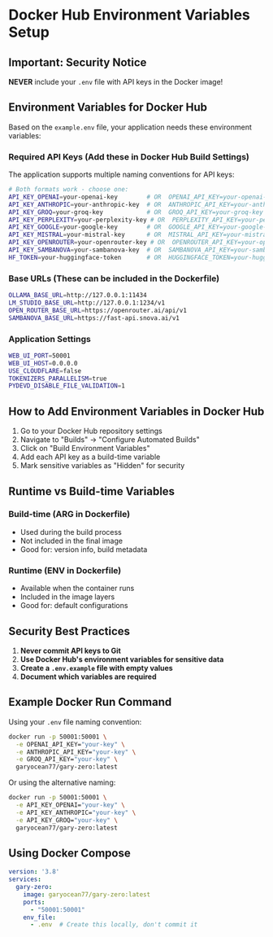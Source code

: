 # Docker Hub Environment Variables Setup


## Important: Security Notice

**NEVER** include your `.env` file with API keys in the Docker image!


## Environment Variables for Docker Hub

Based on the `example.env` file, your application needs these environment variables:

### Required API Keys (Add these in Docker Hub Build Settings)

The application supports multiple naming conventions for API keys:

```bash
# Both formats work - choose one:
API_KEY_OPENAI=your-openai-key        # OR  OPENAI_API_KEY=your-openai-key
API_KEY_ANTHROPIC=your-anthropic-key  # OR  ANTHROPIC_API_KEY=your-anthropic-key
API_KEY_GROQ=your-groq-key            # OR  GROQ_API_KEY=your-groq-key
API_KEY_PERPLEXITY=your-perplexity-key # OR  PERPLEXITY_API_KEY=your-perplexity-key
API_KEY_GOOGLE=your-google-key        # OR  GOOGLE_API_KEY=your-google-key
API_KEY_MISTRAL=your-mistral-key      # OR  MISTRAL_API_KEY=your-mistral-key
API_KEY_OPENROUTER=your-openrouter-key # OR  OPENROUTER_API_KEY=your-openrouter-key
API_KEY_SAMBANOVA=your-sambanova-key  # OR  SAMBANOVA_API_KEY=your-sambanova-key
HF_TOKEN=your-huggingface-token       # OR  HUGGINGFACE_TOKEN=your-huggingface-token
```

### Base URLs (These can be included in the Dockerfile)

```bash
OLLAMA_BASE_URL=http://127.0.0.1:11434
LM_STUDIO_BASE_URL=http://127.0.0.1:1234/v1
OPEN_ROUTER_BASE_URL=https://openrouter.ai/api/v1
SAMBANOVA_BASE_URL=https://fast-api.snova.ai/v1
```

### Application Settings

```bash
WEB_UI_PORT=50001
WEB_UI_HOST=0.0.0.0
USE_CLOUDFLARE=false
TOKENIZERS_PARALLELISM=true
PYDEVD_DISABLE_FILE_VALIDATION=1
```


## How to Add Environment Variables in Docker Hub

1. Go to your Docker Hub repository settings
2. Navigate to "Builds" → "Configure Automated Builds"
3. Click on "Build Environment Variables"
4. Add each API key as a build-time variable
5. Mark sensitive variables as "Hidden" for security


## Runtime vs Build-time Variables

### Build-time (ARG in Dockerfile)

- Used during the build process
- Not included in the final image
- Good for: version info, build metadata

### Runtime (ENV in Dockerfile)

- Available when the container runs
- Included in the image layers
- Good for: default configurations


## Security Best Practices

1. **Never commit API keys to Git**
2. **Use Docker Hub's environment variables for sensitive data**
3. **Create a `.env.example` file with empty values**
4. **Document which variables are required**


## Example Docker Run Command

Using your `.env` file naming convention:

```bash
docker run -p 50001:50001 \
  -e OPENAI_API_KEY="your-key" \
  -e ANTHROPIC_API_KEY="your-key" \
  -e GROQ_API_KEY="your-key" \
  garyocean77/gary-zero:latest
```

Or using the alternative naming:

```bash
docker run -p 50001:50001 \
  -e API_KEY_OPENAI="your-key" \
  -e API_KEY_ANTHROPIC="your-key" \
  -e API_KEY_GROQ="your-key" \
  garyocean77/gary-zero:latest
```


## Using Docker Compose

```yaml
version: '3.8'
services:
  gary-zero:
    image: garyocean77/gary-zero:latest
    ports:
      - "50001:50001"
    env_file:
      - .env  # Create this locally, don't commit it
